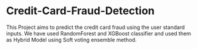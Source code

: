 # Credit-Card-Fraud-Detection
This Project aims to predict the credit card fraud using the user standard inputs. We have used RandomForest and XGBoost classifier and used them as Hybrid Model using Soft voting ensemble method.
